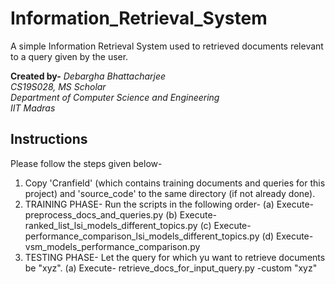 # Information_Retrieval_System
A simple Information Retrieval System used to retrieved documents relevant to a query given by the user.

**Created by-** 
	*Debargha Bhattacharjee* <br>
	*CS19S028, MS Scholar* <br>
	*Department of Computer Science and Engineering* <br>
	*IIT Madras* <br>
	
## Instructions
Please follow the steps given below-

1. Copy 'Cranfield' (which contains training documents and queries for this project) and 'source_code' to the same directory (if not already done).
2. TRAINING PHASE- Run the scripts in the following order-
	(a) Execute- preprocess_docs_and_queries.py
	(b) Execute- ranked_list_lsi_models_different_topics.py
	(c) Execute- performance_comparison_lsi_models_different_topics.py
	(d) Execute- vsm_models_performance_comparison.py
3. TESTING PHASE- Let the query for which yu want to retrieve documents be "xyz".
	(a) Execute- retrieve_docs_for_input_query.py -custom "xyz"
